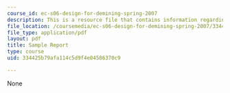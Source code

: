 ```yaml
---
course_id: ec-s06-design-for-demining-spring-2007
description: This is a resource file that contains information regarding sample report.
file_location: /coursemedia/ec-s06-design-for-demining-spring-2007/334425b79afa114c5d9f4e04586370c9_MITEC_S06S07_14sample_repo.pdf
file_type: application/pdf
layout: pdf
title: Sample Report
type: course
uid: 334425b79afa114c5d9f4e04586370c9

---
```

None